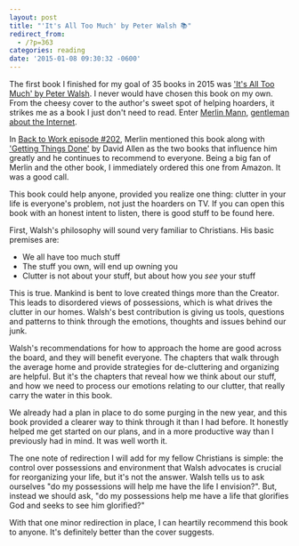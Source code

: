 ```yaml
---
layout: post
title: "'It's All Too Much' by Peter Walsh 📚"
redirect_from:
  - /?p=363
categories: reading
date: '2015-01-08 09:30:32 -0600'
---
```

<p>The first book I finished for my goal of 35 books in 2015 was <a href="http://www.amazon.com/gp/product/0743292650/ref=as_li_tl?ie=UTF8&amp;camp=1789&amp;creative=390957&amp;creativeASIN=0743292650&amp;linkCode=as2&amp;tag=blundin-20&amp;linkId=SU5BCBKMJDL7IXQL">'It's All Too Much' by Peter Walsh</a>. I never would have chosen this book on my own. From the cheesy cover to the author's sweet spot of helping hoarders, it strikes me as a book I just don't need to read. Enter <a href="https://twitter.com/hotdogsladies">Merlin Mann</a>, <a href="http://www.merlinmann.com">gentleman about the Internet</a>.</p>
<p>In <a href="http://5by5.tv/b2w/202">Back to Work episode #202</a>, Merlin mentioned this book along with <a href="http://www.amazon.com/gp/product/0142000280/ref=as_li_tl?ie=UTF8&amp;camp=1789&amp;creative=390957&amp;creativeASIN=0142000280&amp;linkCode=as2&amp;tag=blundin-20&amp;linkId=FOPIB2HCITAE2XWV">'Getting Things Done'</a> by David Allen as the two books that influence him greatly and he continues to recommend to everyone. Being a big fan of Merlin and the other book, I immediately ordered this one from Amazon. It was a good call.</p>
<p>This book could help anyone, provided you realize one thing: clutter in your life is everyone's problem, not just the hoarders on TV. If you can open this book with an honest intent to listen, there is good stuff to be found here.</p>
<p>First, Walsh's philosophy will sound very familiar to Christians. His basic premises are:</p>
<ul>
<li>We all have too much stuff</li>
<li>The stuff you own, will end up owning you</li>
<li>Clutter is not about your stuff, but about how you <em>see</em> your stuff</li>
</ul>
<p>This is true. Mankind is bent to love created things more than the Creator. This leads to disordered views of possessions, which is what drives the clutter in our homes. Walsh's best contribution is giving us tools, questions and patterns to think through the emotions, thoughts and issues behind our junk.</p>
<p>Walsh's recommendations for how to approach the home are good across the board, and they will benefit everyone. The chapters that walk through the average home and provide strategies for de-cluttering and organizing are helpful. But it's the chapters that reveal how we think about our stuff, and how we need to process our emotions relating to our clutter, that really carry the water in this book.</p>
<p>We already had a plan in place to do some purging in the new year, and this book provided a clearer way to think through it than I had before. It honestly helped me get started on our plans, and in a more productive way than I previously had in mind. It was well worth it.</p>
<p>The one note of redirection I will add for my fellow Christians is simple: the control over possessions and environment that Walsh advocates is crucial for reorganizing your life, but it's not the answer. Walsh tells us to ask ourselves "do my possessions will help me have the life I envision?". But, instead we should ask, "do my possessions help me have a life that glorifies God and seeks to see him glorified?"</p>
<p>With that one minor redirection in place, I can heartily recommend this book to anyone. It's definitely better than the cover suggests.</p>
